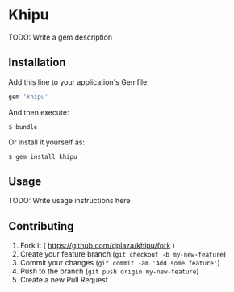 # Khipu

TODO: Write a gem description

## Installation

Add this line to your application's Gemfile:

```ruby
gem 'khipu'
```

And then execute:

    $ bundle

Or install it yourself as:

    $ gem install khipu

## Usage

TODO: Write usage instructions here

## Contributing

1. Fork it ( https://github.com/dplaza/khipu/fork )
2. Create your feature branch (`git checkout -b my-new-feature`)
3. Commit your changes (`git commit -am 'Add some feature'`)
4. Push to the branch (`git push origin my-new-feature`)
5. Create a new Pull Request
